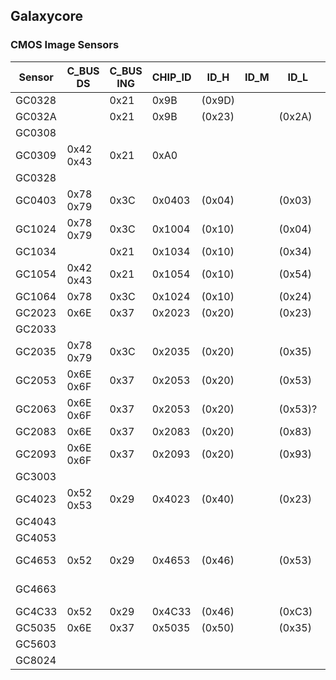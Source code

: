 Galaxycore
----------

### CMOS Image Sensors

| Sensor | C_BUS DS  | C_BUS ING | CHIP_ID | ID_H   | ID_M | ID_L    |  FPS |    W |    H |   Wa |   Ha |     Size |  Pixel |    SNR | Sensitivity | Dyn. R | Technology | References                                                            |
|--------|-----------|-----------|---------|--------|------|---------|-----:|-----:|-----:|-----:|-----:|---------:|-------:|-------:|------------:|-------:|------------|-----------------------------------------------------------------------|
| GC0328 |           | 0x21      | 0x9B    | (0x9D) |      |         | 5~10 |  640 |  480 |      |      |          |        |        |             |        |            |                                                                       |
| GC032A |           | 0x21      | 0x9B    | (0x23) |      | (0x2A)  | 5~25 |  640 |  480 |      |      |          |        |        |             |        |            |                                                                       |
| GC0308 |           |           |         |        |      |         |      |      |      |      |      |          |        |        |             |        |            |                                                                       |
| GC0309 | 0x42 0x43 | 0x21      | 0xA0    |        |      |         |   30 |  648 |  488 |  640 |  480 |   1/9.0" | 2.50µm |        |             |        | CSP        | [DS](docs/GC0309_DS_V1.0_20091228.pdf)                                |
| GC0328 |           |           |         |        |      |         |      |      |      |      |      |          |        |        |             |        |            |                                                                       |
| GC0403 | 0x78 0x79 | 0x3C      | 0x0403  | (0x04) |      | (0x03)  |   60 |  776 |  584 |  768 |  576 |   1/3.0" | 6.25µm |   76dB |             |        | CSP        | [DS](docs/GC0403_DS_V1.0_20141204.pdf)                                |
| GC1024 | 0x78 0x79 | 0x3C      | 0x1004  | (0x10) |      | (0x04)  |   60 | 1296 |  742 | 1280 |  720 |   1/4.0" | 3.40µm |   41dB | 3.00V/lux.s |        | CSP        | [DS](docs/GC1024_DS_V1.0_20160108.pdf), [T20][t20]                    |
| GC1034 |           | 0x21      | 0x1034  | (0x10) |      | (0x34)  | 5~30 | 1726 |  903 |      |      |          |        |        |             |        |            |                                                                       |
| GC1054 | 0x42 0x43 | 0x21      | 0x1054  | (0x10) |      | (0x54)  |   30 | 1288 |  728 | 1280 |  720 |   1/4.0" | 3.00µm | 41.4dB | 1.80V/lux.s | 70.7dB | CSP/PLCC   | [DS](docs/GC1054_DS_V1.0_20171221.pdf)                                |
| GC1064 | 0x78      | 0x3C      | 0x1024  | (0x10) |      | (0x24)  | 5~25 | 2078 |  924 |      |      |          |        |        |             |        |            | [T20][t20]                                                            |
| GC2023 | 0x6E      | 0x37      | 0x2023  | (0x20) |      | (0x23)  | 5~30 | 2840 | 1352 |      |      |   1/2.7" |        |        |             |        | FSI        | [T20][t20], [T30][t30]                                                |
| GC2033 |           |           |         |        |      |         |      |      |      |      |      |          |        |        |             |        |            | [T30][t30]                                                            |
| GC2035 | 0x78 0x79 | 0x3C      | 0x2035  | (0x20) |      | (0x35)  |   15 | 1616 | 1232 | 1600 | 1200 |   1/5.0" | 1.75µm |        |             |        | CSP        | [DS](docs/GC2035_DS_v1.0_20120918.pdf)                                |
| GC2053 | 0x6E 0x6F | 0x37      | 0x2053  | (0x20) |      | (0x53)  |   30 | 1928 | 1088 | 1920 | 1080 |   1/2.9" | 2.80µm |   38dB | 3.87V/lux.s |   81dB | CSP FSI    | [DS](docs/GC2053_DS_V1.2_20190409.pdf), [T30][t30], [T31][t31]        |
| GC2063 | 0x6E 0x6F | 0x37      | 0x2053  | (0x20) |      | (0x53)? |   30 | 1928 | 1088 | 1920 | 1080 |   1/2.9" | 2.80µm |        |             |        | CSP FSI    | [DS](docs/GC2063_DS_V1.0_20180731.pdf)                                |
| GC2083 | 0x6E      | 0x37      | 0x2083  | (0x20) |      | (0x83)  |   30 | 1928 | 1088 | 1920 | 1080 |  1/3.02" | 2.70µm |   37dB | 3.24V/lux.s |   74dB | CSP        | [DS](docs/GC2083_DS_V0.2_20211122.pdf), [T31][t31]                    |
| GC2093 | 0x6E 0x6F | 0x37      | 0x2093  | (0x20) |      | (0x93)  |   60 | 1928 | 1088 | 1920 | 1080 |   1/2.9" | 2.80µm |   38dB |  3.9V/lux.s |  105dB | CSP        | [DS](docs/GC2093_DS_Beta0.3_20200221.pdf)                             |
| GC3003 |           |           |         |        |      |         |      |      |      |      |      |   1/2.8" | 2.45µm |        |             |        |            |                                                                       |
| GC4023 | 0x52 0x53 | 0x29      | 0x4023  | (0x40) |      | (0x23)  |   30 | 2588 | 1468 | 2560 | 1440 |   1/2.7" | 2.30µm |   38dB | 2.65V/lux.s |   79dB | CSP        | [DS](docs/GC4023_DS_V1.4_20221229.pdf)                                |
| GC4043 |           |           |         |        |      |         |      |      |      |      |      |          |        |        |             |        |            |                                                                       |
| GC4053 |           |           |         |        |      |         |      |      |      |      |      |          |        |        |             |        |            |                                                                       |
| GC4653 | 0x52      | 0x29      | 0x4653  | (0x46) |      | (0x53)  |   30 |      |      | 2560 | 1440 |   1/3.0" | 2.00µm |   38dB |  2.4V/lux.s |   81dB | SCP-41     | [DS](docs/GC4653_Brief_DS_VB0.1_20191226.pdf), [T31][t31], [T40][t40] |
| GC4663 |           |           |         |        |      |         |   60 |      |      | 2560 | 1440 |   1/3.0" | 2.00µm |   38dB |  2.4V/lux.s |  105dB | CSP-41 HDR | [DS](docs/GC4663_Brief_DS_V1.2_20210511.pdf)                          |
| GC4C33 | 0x52      | 0x29      | 0x4C33  | (0x46) |      | (0xC3)  | 5~30 | 2560 | 1440 |      |      |          |        |        |             |        |            |                                                                       |
| GC5035 | 0x6E      | 0x37      | 0x5035  | (0x50) |      | (0x35)  | 5~30 | 1920 | 1080 |      |      |          |        |        |             |        |            |                                                                       |
| GC5603 |           |           |         |        |      |         |      |      |      |      |      |          |        |        |             |        |            |                                                                       |
| GC8024 |           |           |         |        |      |         |      |      |      | 3264 | 2448 |   1/4.0" | 1.12µm |        |             |        | TSI        |                                                                       |

[t20]: https://github.com/themactep/openingenic/blob/master/kernel/sensors/t20/
[t30]: https://github.com/themactep/openingenic/blob/master/kernel/sensors/t30/
[t31]: https://github.com/themactep/openingenic/blob/master/kernel/sensors/t31/
[t40]: https://github.com/themactep/openingenic/blob/master/kernel/sensors/t40/
